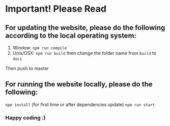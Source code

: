 # Important! Please Read

## For updating the website, please do the following according to the local operating system:

1. Window: `npm run compile`
2. Unix/OSX: `npm run build` then change the folder name from `build` to `docs`

Then push to master

## For running the website locally, please do the following:

`npm install` (for first time or after dependencies update)
`npm run start`

### Happy coding :)
